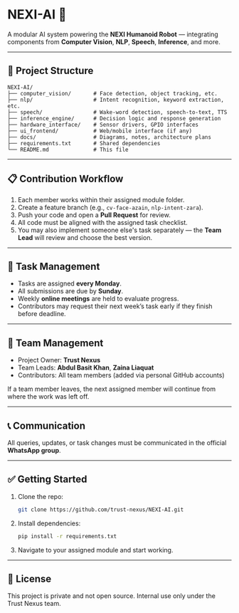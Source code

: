 
# NEXI-AI 🤖

A modular AI system powering the **NEXI Humanoid Robot** — integrating components from **Computer Vision**, **NLP**, **Speech**, **Inference**, and more.

---

## 🔧 Project Structure

```
NEXI-AI/
├── computer_vision/       # Face detection, object tracking, etc.
├── nlp/                   # Intent recognition, keyword extraction, etc.
├── speech/                # Wake-word detection, speech-to-text, TTS
├── inference_engine/      # Decision logic and response generation
├── hardware_interface/    # Sensor drivers, GPIO interfaces
├── ui_frontend/           # Web/mobile interface (if any)
├── docs/                  # Diagrams, notes, architecture plans
├── requirements.txt       # Shared dependencies
└── README.md              # This file
```

---

## 📋 Contribution Workflow

1. Each member works within their assigned module folder.
2. Create a feature branch (e.g., `cv-face-azain`, `nlp-intent-zara`).
3. Push your code and open a **Pull Request** for review.
4. All code must be aligned with the assigned task checklist.
5. You may also implement someone else's task separately — the **Team Lead** will review and choose the best version.

---

## 🧠 Task Management

- Tasks are assigned **every Monday**.
- All submissions are due by **Sunday**.
- Weekly **online meetings** are held to evaluate progress.
- Contributors may request their next week’s task early if they finish before deadline.

---

## 👥 Team Management

- Project Owner: **Trust Nexus**
- Team Leads: **Abdul Basit Khan**, **Zaina Liaquat**
- Contributors: All team members (added via personal GitHub accounts)

If a team member leaves, the next assigned member will continue from where the work was left off.

---

## 📞 Communication

All queries, updates, or task changes must be communicated in the official **WhatsApp group**.

---

## ✅ Getting Started

1. Clone the repo:
   ```bash
   git clone https://github.com/trust-nexus/NEXI-AI.git
   ```
2. Install dependencies:
   ```bash
   pip install -r requirements.txt
   ```
3. Navigate to your assigned module and start working.

---

## 📄 License

This project is private and not open source. Internal use only under the Trust Nexus team.
